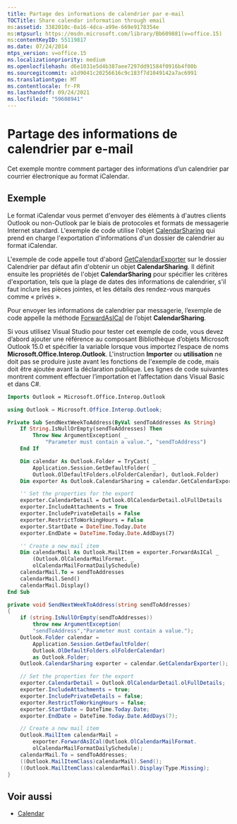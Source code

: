 ```yaml
---
title: Partage des informations de calendrier par e-mail
TOCTitle: Share calendar information through email
ms:assetid: 3382010c-0a16-4dca-a99e-669e9178354e
ms:mtpsurl: https://msdn.microsoft.com/library/Bb609881(v=office.15)
ms:contentKeyID: 55119817
ms.date: 07/24/2014
mtps_version: v=office.15
ms.localizationpriority: medium
ms.openlocfilehash: d6e1031e5d4b387aee7297dd91584f0916b4f00b
ms.sourcegitcommit: a1d9041c20256616c9c183f7d1049142a7ac6991
ms.translationtype: MT
ms.contentlocale: fr-FR
ms.lasthandoff: 09/24/2021
ms.locfileid: "59608941"
---
```

# <a name="share-calendar-information-through-email"></a>Partage des informations de calendrier par e-mail

Cet exemple montre comment partager des informations d’un calendrier par courrier électronique au format iCalendar.

## <a name="example"></a>Exemple

Le format iCalendar vous permet d'envoyer des éléments à d'autres clients Outlook ou non-Outlook par le biais de protocoles et formats de messagerie Internet standard. L'exemple de code utilise l'objet [CalendarSharing](https://msdn.microsoft.com/library/bb624344\(v=office.15\)) qui prend en charge l'exportation d'informations d'un dossier de calendrier au format iCalendar.

L'exemple de code appelle tout d'abord [GetCalendarExporter](https://msdn.microsoft.com/library/bb610021\(v=office.15\)) sur le dossier Calendrier par défaut afin d'obtenir un objet **CalendarSharing**. Il définit ensuite les propriétés de l'objet **CalendarSharing** pour spécifier les critères d'exportation, tels que la plage de dates des informations de calendrier, s'il faut inclure les pièces jointes, et les détails des rendez-vous marqués comme « privés ».

Pour envoyer les informations de calendrier par messagerie, l’exemple de code appelle la méthode [ForwardAsICal](https://msdn.microsoft.com/library/bb652866\(v=office.15\)) de l’objet **CalendarSharing**.

Si vous utilisez Visual Studio pour tester cet exemple de code, vous devez d’abord ajouter une référence au composant Bibliothèque d’objets Microsoft Outlook 15.0 et spécifier la variable lorsque vous importez l’espace de noms **Microsoft.Office.Interop.Outlook**. L'instruction **Importer** ou **utilisation** ne doit pas se produire juste avant les fonctions de l'exemple de code, mais doit être ajoutée avant la déclaration publique. Les lignes de code suivantes montrent comment effectuer l’importation et l’affectation dans Visual Basic et dans C\#.

```vb
Imports Outlook = Microsoft.Office.Interop.Outlook
```

```csharp
using Outlook = Microsoft.Office.Interop.Outlook;
```

```vb
Private Sub SendNextWeekToAddress(ByVal sendToAddresses As String)
    If String.IsNullOrEmpty(sendToAddresses) Then
        Throw New ArgumentException( _
            "Parameter must contain a value.", "sendToAddress")
    End If

    Dim calendar As Outlook.Folder = TryCast( _
        Application.Session.GetDefaultFolder( _
        Outlook.OlDefaultFolders.olFolderCalendar), Outlook.Folder)
    Dim exporter As Outlook.CalendarSharing = calendar.GetCalendarExporter()

    '' Set the properties for the export
    exporter.CalendarDetail = Outlook.OlCalendarDetail.olFullDetails
    exporter.IncludeAttachments = True
    exporter.IncludePrivateDetails = False
    exporter.RestrictToWorkingHours = False
    exporter.StartDate = DateTime.Today.Date
    exporter.EndDate = DateTime.Today.Date.AddDays(7)

    '' Create a new mail item
    Dim calendarMail As Outlook.MailItem = exporter.ForwardAsICal _
        (Outlook.OlCalendarMailFormat. _
        olCalendarMailFormatDailySchedule)
    calendarMail.To = sendToAddresses
    calendarMail.Send()
    calendarMail.Display()
End Sub
```

```csharp
private void SendNextWeekToAddress(string sendToAddresses)
{
    if (string.IsNullOrEmpty(sendToAddresses))
        throw new ArgumentException(
        "sendToAddress","Parameter must contain a value.");
    Outlook.Folder calendar = 
        Application.Session.GetDefaultFolder(
        Outlook.OlDefaultFolders.olFolderCalendar)
        as Outlook.Folder;
    Outlook.CalendarSharing exporter = calendar.GetCalendarExporter();

    // Set the properties for the export
    exporter.CalendarDetail = Outlook.OlCalendarDetail.olFullDetails;
    exporter.IncludeAttachments = true;
    exporter.IncludePrivateDetails = false;
    exporter.RestrictToWorkingHours = false;
    exporter.StartDate = DateTime.Today.Date;
    exporter.EndDate = DateTime.Today.Date.AddDays(7);

    // Create a new mail item
    Outlook.MailItem calendarMail = 
        exporter.ForwardAsICal(Outlook.OlCalendarMailFormat.
        olCalendarMailFormatDailySchedule);
    calendarMail.To = sendToAddresses;
    ((Outlook.MailItemClass)calendarMail).Send();
    ((Outlook.MailItemClass)calendarMail).Display(Type.Missing);
}
```

## <a name="see-also"></a>Voir aussi

- [Calendar](calendar.md)

